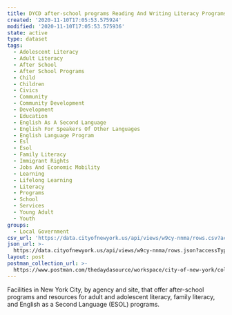 ```yaml
---
title: DYCD after-school programs Reading And Writing Literacy Programs
created: '2020-11-10T17:05:53.575924'
modified: '2020-11-10T17:05:53.575936'
state: active
type: dataset
tags:
  - Adolescent Literacy
  - Adult Literacy
  - After School
  - After School Programs
  - Child
  - Children
  - Civics
  - Community
  - Community Development
  - Development
  - Education
  - English As A Second Language
  - English For Speakers Of Other Languages
  - English Language Program
  - Esl
  - Esol
  - Family Literacy
  - Immigrant Rights
  - Jobs And Economic Mobility
  - Learning
  - Lifelong Learning
  - Literacy
  - Programs
  - School
  - Services
  - Young Adult
  - Youth
groups:
  - Local Government
csv_url: 'https://data.cityofnewyork.us/api/views/w9cy-nnma/rows.csv?accessType=DOWNLOAD'
json_url: >-
  https://data.cityofnewyork.us/api/views/w9cy-nnma/rows.json?accessType=DOWNLOAD
layout: post
postman_collection_url: >-
  https://www.postman.com/thedaydasource/workspace/city-of-new-york/collection/15909983-f77c0470-8017-46ea-9858-c247e860eb41
---
```

Facilities in New York City, by agency and site, that offer after-school programs and resources for adult and adolescent literacy, family literacy, and English as a Second Language (ESOL) programs.
